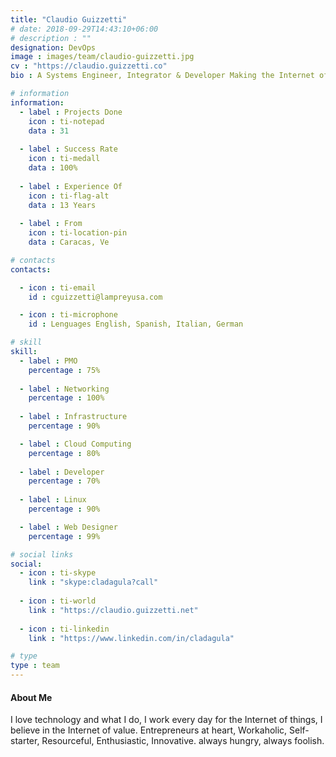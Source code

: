 ```yaml
---
title: "Claudio Guizzetti"
# date: 2018-09-29T14:43:10+06:00
# description : ""
designation: DevOps
image : images/team/claudio-guizzetti.jpg
cv : "https://claudio.guizzetti.co"
bio : A Systems Engineer, Integrator & Developer Making the Internet of Things. Systems engineer with extensive experience in IT consulting and security. Proven history in design, development, construction, execution, and integration of high technological projects. Specialized in PMO.

# information
information:
  - label : Projects Done
    icon : ti-notepad
    data : 31
    
  - label : Success Rate
    icon : ti-medall
    data : 100%
    
  - label : Experience Of
    icon : ti-flag-alt
    data : 13 Years
    
  - label : From
    icon : ti-location-pin
    data : Caracas, Ve

# contacts
contacts:

  - icon : ti-email
    id : cguizzetti@lampreyusa.com

  - icon : ti-microphone
    id : Lenguages English, Spanish, Italian, German

# skill
skill:
  - label : PMO
    percentage : 75%
    
  - label : Networking
    percentage : 100%
    
  - label : Infrastructure
    percentage : 90%

  - label : Cloud Computing
    percentage : 80%
    
  - label : Developer
    percentage : 70%
    
  - label : Linux
    percentage : 90%

  - label : Web Designer
    percentage : 99%

# social links
social:
  - icon : ti-skype
    link : "skype:cladagula?call"
    
  - icon : ti-world
    link : "https://claudio.guizzetti.net"
    
  - icon : ti-linkedin
    link : "https://www.linkedin.com/in/cladagula"

# type
type : team
---
```


#### About Me

I love technology and what I do, I work every day for the Internet of things, I believe in the Internet of value. Entrepreneurs at heart, Workaholic, Self-starter, Resourceful, Enthusiastic, Innovative. always hungry, always foolish.
